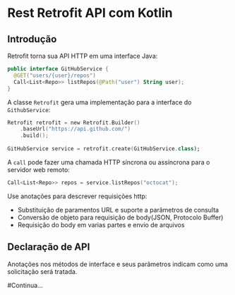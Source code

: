 # Rest Retrofit API com Kotlin

## Introdução

Retrofit torna sua API HTTP em uma interface Java:

```kotlin
public interface GitHubService {
  @GET("users/{user}/repos")
  Call<List<Repo>> listRepos(@Path("user") String user);
}
```

A classe ```Retrofit``` gera uma implementação para a interface do ```GithubService```:

```kotlin
Retrofit retrofit = new Retrofit.Builder()
    .baseUrl("https://api.github.com/")
    .build();
    
GitHubService service = retrofit.create(GitHubService.class);
```

A ```call``` pode fazer uma chamada HTTP síncrona ou assíncrona para o servidor web remoto:

```kotlin
Call<List<Repo>> repos = service.listRepos("octocat");
```

Use anotações para descrever requisições http:

* Substituição de paramentos URL e suporte a parâmetros de consulta
* Conversão de objeto para requisição de body(JSON, Protocolo Buffer)
* Requisição do body em varias partes e envio de arquivos

## Declaração de API


Anotações nos métodos de interface e seus parâmetros indicam como uma solicitação será tratada.

#Continua...
